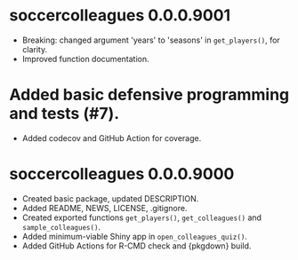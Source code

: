 # soccercolleagues 0.0.0.9001

* Breaking: changed argument 'years' to 'seasons' in `get_players()`, for clarity.
* Improved function documentation.
# Added basic defensive programming and tests (#7).
* Added codecov and GitHub Action for coverage.

# soccercolleagues 0.0.0.9000

* Created basic package, updated DESCRIPTION.
* Added README, NEWS, LICENSE, .gitignore.
* Created exported functions `get_players()`, `get_colleagues()` and `sample_colleagues()`.
* Added minimum-viable Shiny app in `open_colleagues_quiz()`.
* Added GitHub Actions for R-CMD check and {pkgdown} build.
